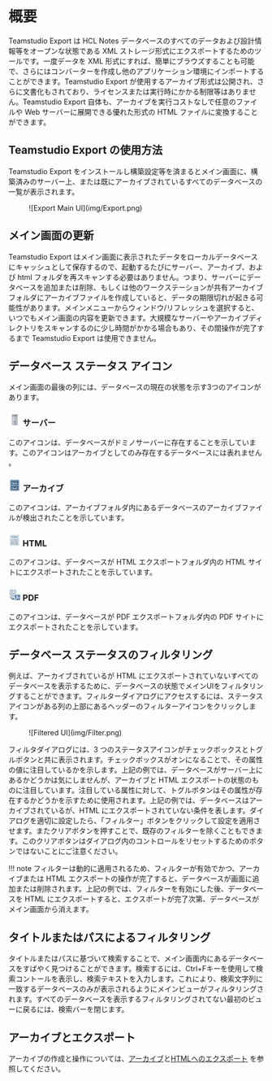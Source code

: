 # 概要

Teamstudio Export は HCL Notes データベースのすべてのデータおよび設計情報等をオープンな状態である XML ストレージ形式にエクスポートするためのツールです。一度データを XML 形式にすれば、簡単にブラウズすることも可能で、さらにはコンバーターを作成し他のアプリケーション環境にインポートすることができます。Teamstudio Export が使用するアーカイブ形式は公開され、さらに文書化もされており、ライセンスまたは実行時にかかる制限等はありません。Teamstudio Export 自体も、アーカイブを実行コストなしで任意のファイルや Web サーバーに展開できる優れた形式の HTML ファイルに変換することができます。

## Teamstudio Export の使用方法
Teamstudio Export をインストールし構築設定等を済まるとメイン画面に、構築済みのサーバー上、または既にアーカイブされているすべてのデータベースの一覧が表示されます。

<figure markdown="1">
![Export Main UI](img/Export.png)
</figure>

## メイン画面の更新
Teamstudio Export はメイン画面に表示されたデータをローカルデータベースにキャッシュとして保存するので、起動するたびにサーバー、アーカイブ、および html フォルダを再スキャンする必要はありません。つまり、サーバーにデータベースを追加または削除、もしくは他のワークステーションが共有アーカイブフォルダにアーカイブファイルを作成していると、データの期限切れが起きる可能性があります。メインメニューからウィンドウ/リフレッシュを選択すると、いつでもメイン画面の内容を更新できます。大規模なサーバーやアーカイブディレクトリをスキャンするのに少し時間がかかる場合もあり、その間操作が完了するまで Teamstudio Export は使用できません。

## データベース ステータス アイコン

メイン画面の最後の列には、データベースの現在の状態を示す3つのアイコンがあります。

### ![Server](img/server@1x.png) サーバー
このアイコンは、データベースがドミノサーバーに存在することを示しています。このアイコンはアーカイブとしてのみ存在するデータベースには表れません 。

### ![Archive](img/archive@1x.png) アーカイブ
このアイコンは、アーカイブフォルダ内にあるデータベースのアーカイブファイルが検出されたことを示しています。

### ![HTML](img/page-html@1x.png) HTML
このアイコンは、データベースが HTML エクスポートフォルダ内の HTML サイトにエクスポートされたことを示しています。

### ![PDF](img/export-pdf@1x.png) PDF
このアイコンは、データベースが PDF エクスポートフォルダ内の PDF サイトにエクスポートされたことを示しています。

## データベース ステータスのフィルタリング
例えば、アーカイブされているが HTML にエクスポートされていないすべてのデータベースを表示するために、データベースの状態でメインUIをフィルタリングすることができます。フィルターダイアログにアクセスするには、ステータスアイコンがある列の上部にあるヘッダーのフィルターアイコンをクリックします。

<figure markdown="1">
  ![Filtered UI](img/Filter.png)
</figure>

フィルタダイアログには、3 つのステータスアイコンがチェックボックスとトグルボタンと共に表示されます。チェックボックスがオンになることで、その属性の値に注目しているかを示します。上記の例では、データベースがサーバー上にあるかどうかは気にしませんが、アーカイブと HTML エクスポートの状態のものに注目しています。注目している属性に対して、トグルボタンはその属性が存在するかどうかを示すために使用されます。上記の例では、データベースはアーカイブされているが、HTML にエクスポートされていない条件を表します。ダイアログを適切に設定したら、「フィルター」ボタンをクリックして設定を適用させます。またクリアボタンを押すことで、既存のフィルターを除くこともできます。このクリアボタンはダイアログ内のコントロールをリセットするためのボタンではないことにご注意ください。

!!! note
    フィルターは動的に適用されるため、フィルターが有効でかつ、アーカイブまたは HTML エクスポートの操作が完了すると、データベースが画面に追加または削除されます。上記の例では、フィルターを有効にした後、データベースを HTML にエクスポートすると、エクスポートが完了次第、データベースがメイン画面から消えます。

## タイトルまたはパスによるフィルタリング
タイトルまたはパスに基づいて検索することで、メイン画面内にあるデータベースをすばやく見つけることができます。検索するには、Ctrl+Fキーを使用して検索コントールを表示し、検索テキストを入力します。これにより、検索文字列に一致するデータベースのみが表示されるようにメインビューがフィルタリングされます。すべてのデータベースを表示するフィルタリングされてない最初のビューに戻るには、検索バーを閉じます。

## アーカイブとエクスポート
アーカイブの作成と操作については、[アーカイブ](archiving.md)と[HTMLへのエクスポート](html.md) を参照してください。
